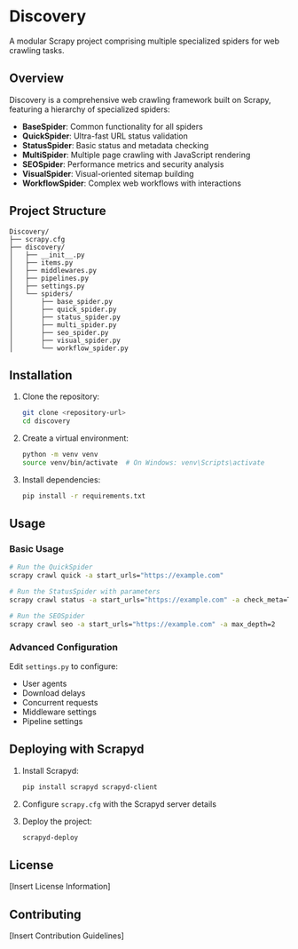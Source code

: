 # Discovery

A modular Scrapy project comprising multiple specialized spiders for web crawling tasks.

## Overview

Discovery is a comprehensive web crawling framework built on Scrapy, featuring a hierarchy of specialized spiders:

- **BaseSpider**: Common functionality for all spiders
- **QuickSpider**: Ultra-fast URL status validation
- **StatusSpider**: Basic status and metadata checking
- **MultiSpider**: Multiple page crawling with JavaScript rendering
- **SEOSpider**: Performance metrics and security analysis
- **VisualSpider**: Visual-oriented sitemap building
- **WorkflowSpider**: Complex web workflows with interactions

## Project Structure

```
Discovery/
├── scrapy.cfg
├── discovery/
│   ├── __init__.py
│   ├── items.py
│   ├── middlewares.py
│   ├── pipelines.py
│   ├── settings.py
│   └── spiders/
│       ├── base_spider.py
│       ├── quick_spider.py
│       ├── status_spider.py
│       ├── multi_spider.py
│       ├── seo_spider.py
│       ├── visual_spider.py
│       └── workflow_spider.py
```

## Installation

1. Clone the repository:
   ```bash
   git clone <repository-url>
   cd discovery
   ```

2. Create a virtual environment:
   ```bash
   python -m venv venv
   source venv/bin/activate  # On Windows: venv\Scripts\activate
   ```

3. Install dependencies:
   ```bash
   pip install -r requirements.txt
   ```

## Usage

### Basic Usage

```bash
# Run the QuickSpider
scrapy crawl quick -a start_urls="https://example.com"

# Run the StatusSpider with parameters
scrapy crawl status -a start_urls="https://example.com" -a check_meta=True -a fetch_robots=True

# Run the SEOSpider
scrapy crawl seo -a start_urls="https://example.com" -a max_depth=2
```

### Advanced Configuration

Edit `settings.py` to configure:
- User agents
- Download delays
- Concurrent requests
- Middleware settings
- Pipeline settings

## Deploying with Scrapyd

1. Install Scrapyd:
   ```bash
   pip install scrapyd scrapyd-client
   ```

2. Configure `scrapy.cfg` with the Scrapyd server details

3. Deploy the project:
   ```bash
   scrapyd-deploy
   ```

## License

[Insert License Information]

## Contributing

[Insert Contribution Guidelines]
